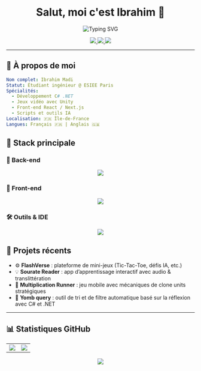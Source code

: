 
<h1 align="center">
  Salut, moi c'est Ibrahim 👋
</h1>

<p align="center">
  <img src="https://readme-typing-svg.demolab.com?font=Fira+Code&pause=1000&color=white&center=true&vCenter=true&width=435&lines=Développeur+Back-end;Développeur+de+jeux+vidéo;Passionné+de+Tech+et+d'IA" alt="Typing SVG" />
</p>

<p align="center">
  <a href="https://github.com/Ibramadi75">
    <img src="https://img.shields.io/github/followers/Ibramadi75?label=Followers&logo=github&style=social" />
  </a>
  <a href="mailto:ibrahim75madi@gmail.com">
    <img src="https://img.shields.io/badge/Email-%23D14836?style=flat&logo=gmail&logoColor=white" />
  </a>
  <a href="https://linkedin.com/in/ibrahim-madi">
    <img src="https://img.shields.io/badge/LinkedIn-blue?logo=linkedin&style=flat" />
  </a>
</p>

---

## 🧠 À propos de moi

```yaml
Nom complet: Ibrahim Madi
Statut: Étudiant ingénieur @ ESIEE Paris
Spécialités:
  - Développement C# .NET
  - Jeux vidéo avec Unity
  - Front-end React / Next.js
  - Scripts et outils IA
Localisation: 🇫🇷 Île-de-France
Langues: Français 🇫🇷 | Anglais 🇬🇧
```

## 🚀 Stack principale

### 🔧 Back-end

<p align="center"> <img src="https://skillicons.dev/icons?i=cs,dotnet,python,nodejs&perline=6" /> </p>

### 🎨 Front-end

<p align="center"> <img src="https://skillicons.dev/icons?i=ts,react,nextjs,html,css&perline=6" /> </p>

### 🛠️ Outils & IDE

<p align="center"> <img src="https://skillicons.dev/icons?i=unity,vscode,rider,git,github&perline=6" /> </p>

## 🌌 Projets récents
    
-   ⚙️ **FlashVerse** : plateforme de mini-jeux (Tic-Tac-Toe, défis IA, etc.)
-   💡 **Sourate Reader** : app d’apprentissage interactif avec audio & translittération
-   🎲 **Multiplication Runner** : jeu mobile avec mécaniques de clone units stratégiques
- 🧹 **Yomb query** : outil de tri et de filtre automatique basé sur la réflexion avec C# et .NET
    

----------


## 📊 Statistiques GitHub

<table>
  <tr>
    <td>
      <img src="https://github-readme-stats.vercel.app/api?username=ibramadi75&show_icons=true&theme=tokyonight&hide_border=true&rank_icon=github" />
    </td>
    <td>
      <img src="https://github-readme-streak-stats.herokuapp.com?user=ibramadi75&theme=tokyonight&hide_border=true" />
    </td>
  </tr>
</table>

<p align="center">
  <img src="https://github-profile-summary-cards.vercel.app/api/cards/profile-details?username=ibramadi75&theme=tokyonight" />
</p>
